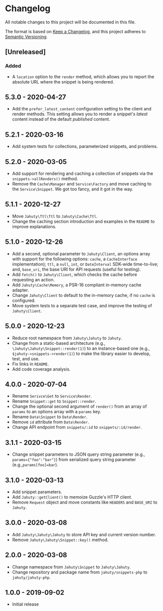 # Changelog
All notable changes to this project will be documented in this file.

The format is based on [Keep a Changelog](https://keepachangelog.com/en/1.0.0/), and this project adheres to [Semantic Versioning](https://semver.org/spec/v2.0.0.html).

## [Unreleased]

### Added

- A `location` option to the `render` method, which allows you to report the absolute URL where the snippet is being rendered.

## 5.3.0 - 2020-04-27

- Add the `prefer_latest_content` configuration setting to the client and render methods. This setting allows you to render a snippet's _latest_ content instead of the default _published_ content.

## 5.2.1 - 2020-03-16

- Add system tests for collections, parameterized snippets, and problems.

## 5.2.0 - 2020-03-05

- Add support for rendering and caching a collection of snippets via the `snippets->allRenders()` method.
- Remove the `Cache\Manager` and `Service\Factory` and move caching to the `Service\Snippet`. We got too fancy, and it got in the way.

## 5.1.1 - 2020-12-27

- Move `Jahuty\Ttl\Ttl` to `Jahuty\Cache\Ttl`.
- Change the caching section introduction and examples in the `README` to improve explanations.

## 5.1.0 - 2020-12-26

- Add a second, optional parameter to `Jahuty\Client`, an options array with support for the following options: `cache`, a `CacheInterface` implementation); `ttl`, a `null`, `int`, or `DateInterval` SDK-wide time-to-live; and, `base_uri`, the base URI for API requests (useful for testing).
- Add `fetch()` to `Jahuty\Client`, which checks the cache before requesting an action.
- Add `Jahuty\Cache\Memory`, a PSR-16 compliant in-memory cache adapter.
- Change `Jahuty\Client` to default to the in-memory cache, if no `cache` is configured.
- Move system tests to a separate test case, and improve the testing of `Jahuty\Client`.

## 5.0.0 - 2020-12-23

- Reduce root namespace from `Jahuty\Jahuty` to `Jahuty`.
- Change from a static-based architecture (e.g., `\Jahuty\Jahuty\Snippet::render(1)`) to an instance-based one (e.g., `$jahuty->snippets->render(1)`) to make the library easier to develop, test, and use.
- Fix links in `README`.
- Add code coverage analysis.

## 4.0.0 - 2020-07-04

- Rename `Serivce\Get` to `Service\Render`.
- Rename `Snippet::get` to `Snippet::render`.
- Change the optional second argument of `render()` from an array of `params` to an options array with a `params` key.
- Rename `Data\Snippet` to `Data\Render`.
- Remove `id` attribute from `Data\Render`.
- Change API endpoint from `snippets/:id` to `snippets/:id/render`.

## 3.1.1 - 2020-03-15

- Change snippet parameters to JSON query string parameter (e.g., `params={"foo":"bar"}`) from serialized query string parameter (e.g.,`params[foo]=bar`).

## 3.1.0 - 2020-03-13

- Add snippet parameters.
- Add `Jahuty::getClient()` to memoize Guzzle's HTTP client.
- Remove `Request` object and move constants like `HEADERS` and `BASE_URI` to `Jahuty`.

## 3.0.0 - 2020-03-08

- Add `Jahuty\Jahuty\Jahuty` to store API key and current version number.
- Remove `Jahuty\Jahuty\Snippet::key()` method.

## 2.0.0 - 2020-03-08

- Change namespace from `Jahuty\Snippet` to `Jahuty\Jahuty`.
- Change repository and package name from `jahuty/snippets-php` to `jahuty/jahuty-php`.

## 1.0.0 - 2019-09-02

- Initial release
